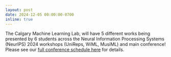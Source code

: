 ```yaml
---
layout: post
date: 2024-12-05 00:00:00-0700
inline: true
---
```

The Calgary Machine Learning Lab, will have 5 different works being presented by 6 students across the Neural Information Processing Systems (NeurIPS) 2024 workshops (UniReps, WiML, MusiML) and main conference! Please see our [full conference schedule here](/assets/pdf/cml_neurips_2024.pdf) for details.